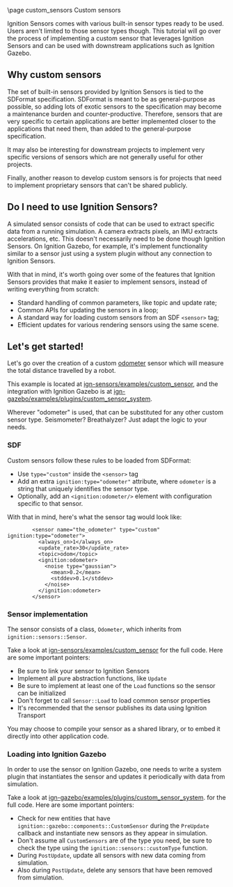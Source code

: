 \page custom_sensors Custom sensors

Ignition Sensors comes with various built-in sensor types ready to be used.
Users aren't limited to those sensor types though. This tutorial will go over
the process of implementing a custom sensor that leverages Ignition Sensors
and can be used with downstream applications such as Ignition Gazebo.

## Why custom sensors

The set of built-in sensors provided by Ignition Sensors is tied to the
SDFormat specification. SDFormat is meant to be as general-purpose as possible,
so adding lots of exotic sensors to the specification may become a maintenance
burden and counter-productive. Therefore, sensors that are very specific to
certain applications are better implemented closer to the applications that
need them, than added to the general-purpose specification.

It may also be interesting for downstream projects to implement very specific
versions of sensors which are not generally useful for other projects.

Finally, another reason to develop custom sensors is for projects that need to
implement proprietary sensors that can't be shared publicly.

## Do I need to use Ignition Sensors?

A simulated sensor consists of code that can be used to extract specific data
from a running simulation. A camera extracts pixels, an IMU extracts
accelerations, etc. This doesn't necessarily need to be done though Ignition
Sensors. On Ignition Gazebo, for example, it's implement functionality similar
to a sensor just using a system plugin without any connection to Ignition
Sensors.

With that in mind, it's worth going over some of the features that Ignition
Sensors provides that make it easier to implement sensors, instead of writing
everything from scratch:

* Standard handling of common parameters, like topic and update rate;
* Common APIs for updating the sensors in a loop;
* A standard way for loading custom sensors from an SDF `<sensor>` tag;
* Efficient updates for various rendering sensors using the same scene.

## Let's get started!

Let's go over the creation of a custom
[odometer](https://en.wikipedia.org/wiki/Odometer) sensor which will measure
the total distance travelled by a robot.

This example is located at
[ign-sensors/examples/custom_sensor](https://github.com/ignitionrobotics/ign-sensors/tree/main/examples/custom_sensor),
and the integration with Ignition Gazebo is at
[ign-gazebo/examples/plugins/custom_sensor_system](https://github.com/ignitionrobotics/ign-gazebo/tree/main/examples/plugin/custom_sensor_system).

Wherever "odometer" is used, that can be substituted for any other custom sensor
type. Seismometer? Breathalyzer? Just adapt the logic to your needs.

### SDF

Custom sensors follow these rules to be loaded from SDFormat:

* Use `type="custom"` inside the `<sensor>` tag
* Add an extra `ignition:type="odometer"` attribute, where `odometer`
  is a string that uniquely identifies the sensor type.
* Optionally, add an `<ignition:odometer/>` element with configuration
  specific to that sensor.

With that in mind, here's what the sensor tag would look like:

```
        <sensor name="the_odometer" type="custom" ignition:type="odometer">
          <always_on>1</always_on>
          <update_rate>30</update_rate>
          <topic>odom</topic>
          <ignition:odometer>
            <noise type="gaussian">
              <mean>0.2</mean>
              <stddev>0.1</stddev>
            </noise>
          </ignition:odometer>
        </sensor>
```

### Sensor implementation

The sensor consists of a class, `Odometer`, which inherits from
`ignition::sensors::Sensor`.

Take a look at
[ign-sensors/examples/custom_sensor](https://github.com/ignitionrobotics/ign-sensors/tree/main/examples/custom_sensor)
for the full code. Here are some important pointers:

* Be sure to link your sensor to Ignition Sensors
* Implement all pure abstraction functions, like `Update`
* Be sure to implement at least one of the `Load` functions so the sensor can be initialized
* Don't forget to call `Sensor::Load` to load common sensor properties
* It's recommended that the sensor publishes its data using Ignition Transport

You may choose to compile your sensor as a shared library, or to embed it
directly into other application code.

### Loading into Ignition Gazebo

In order to use the sensor on Ignition Gazebo, one needs to write a system
plugin that instantiates the sensor and updates it periodically with data from
simulation.

Take a look at
[ign-gazebo/examples/plugins/custom_sensor_system](https://github.com/ignitionrobotics/ign-gazebo/tree/main/examples/plugin/custom_sensor_system).
for the full code. Here are some important pointers:

* Check for new entities that have `ignition::gazebo::components::CustomSensor`
  during the `PreUpdate` callback and instantiate new sensors as they appear
  in simulation.
* Don't assume all `CustomSensors` are of the type you need, be sure to check
  the type using the `ignition::sensors::customType` function.
* During `PostUpdate`, update all sensors with new data coming from simulation.
* Also during `PostUpdate`, delete any sensors that have been removed from
  simulation.

